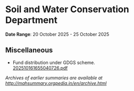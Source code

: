 # Soil and Water Conservation Department

**Date Range**: 20 October 2025 - 25 October 2025


## Miscellaneous
- Fund distribution under GDGS scheme.\
  [202510161655040726.pdf](https://gr.maharashtra.gov.in/Site/Upload/Government%20Resolutions/English/202510161655040726....pdf)


*Archives of earlier summaries are available at http://mahsummary.orgpedia.in/en/archive.html*